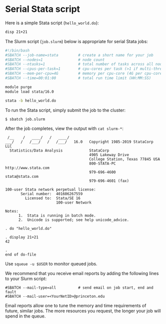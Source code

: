 # Serial Stata script

Here is a simple Stata script (`hello_world.do`):

```stata
disp 21+21
```

The Slurm script (`job.slurm`) below is appropriate for serial Stata jobs:

```bash
#!/bin/bash
#SBATCH --job-name=stata         # create a short name for your job
#SBATCH --nodes=1                # node count
#SBATCH --ntasks=1               # total number of tasks across all nodes
#SBATCH --cpus-per-task=1        # cpu-cores per task (>1 if multi-threaded tasks)
#SBATCH --mem-per-cpu=4G         # memory per cpu-core (4G per cpu-core is default)
#SBATCH --time=00:01:00          # total run time limit (HH:MM:SS)

module purge
module load stata/16.0

stata -b hello_world.do
```

To run the Stata script, simply submit the job to the cluster:

```
$ sbatch job.slurm
```

After the job completes, view the output with `cat slurm-*`:

```
 /__    /   ____/   /   ____/
___/   /   /___/   /   /___/   16.0   Copyright 1985-2019 StataCorp LLC
  Statistics/Data Analysis            StataCorp
                                      4905 Lakeway Drive
                                      College Station, Texas 77845 USA
                                      800-STATA-PC        http://www.stata.com
                                      979-696-4600        stata@stata.com
                                      979-696-4601 (fax)

100-user Stata network perpetual license:
       Serial number:  401606267559
         Licensed to:  Stata/SE 16
                       100-user Network

Notes:
      1.  Stata is running in batch mode.
      2.  Unicode is supported; see help unicode_advice.

. do "hello_world.do" 

. display 21+21
42

. 
end of do-file
```

Use `squeue -u $USER` to monitor queued jobs.

We recommend that you receive email reports by adding the following lines to your Slurm script:

```
#SBATCH --mail-type=all          # send email on job start, end and fault
#SBATCH --mail-user=<YourNetID>@princeton.edu
```

Email reports allow one to tune the memory and time requirements of future, similar jobs. The more resources you request, the longer your job will spend in the queue.
